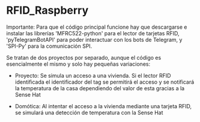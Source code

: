 # RFID_Raspberry
Importante: Para que el código principal funcione hay que descargarse e instalar las librerías 'MFRC522-python' para el lector de tarjetas RFID, 'pyTelegramBotAPI' para poder interactuar con los bots de Telegram, y 'SPI-Py' para la comunicación SPI.

Se tratan de dos proyectos por separado, aunque el código es esencialmente el mismo y solo hay pequeñas variaciones:
- Proyecto: Se simula un acceso a una vivienda. Si el lector RFID identificada el identificador del tag se permitirá el acceso y se notificará la temperatura de la casa dependiendo del valor de esta gracias a la Sense Hat

- Domótica: Al intentar el acceso a la vivienda mediante una tarjeta RFID, se simulará una detección de temperatura con la Sense Hat
